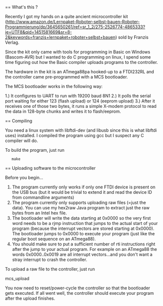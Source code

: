 == What's this ?

Recently I got my hands on a quite ancient microcontroller kit (http://www.amazon.de/Lernpaket-Roboter-selbst-bauen-Roboter-Programmierung/dp/3645650261/ref=sr_1_2/275-2526774-4865333?ie=UTF8&qid=1451581669&sr=8-2&keywords=franzis+lernpaket+roboter+selbst+bauen) sold by Franzis Verlag.

Since the kit only came with tools for programming in Basic on Windows (Bascom-AVR) but I wanted to do C programming on linux, I spend some time figuring out how the Basic compiler uploads programs to the controller.

The hardware in the kit is an ATmega88pa hooked-up to a FTDI232RL and the controller came pre-programmed with a MCS bootloader.

The MCS bootloader works in the following way:

1.) It configures to UART to run with 19200 baud 8N1
2.) It polls the serial port waiting for either 123 (flash upload) or 124 (eeprom upload) 
3.) After it receives one of those two bytes, it runs a simple X-modem protocol to read the data in 128-byte chunks and writes it to flash/eeprom.

== Compiling 

You need a linux system with libftdi-dev (and libusb since this is what libftdi uses) installed. I compiled the program using gcc but I suspect any C compiler will do.

To build the program, just run


````
   make   
````

== Uploading software to the microcontroller

Before you begin...

1. The program currently only works if only one FTDI device is present on the USB bus (but it would be trivial to extend it and read the device ID from commandline arguments) 
2. The program currently only supports uploading raw files (=just the data). You can use my hex2raw Java program to extract just the raw bytes from an Intel hex file.
3. The bootloader will write the data starting at 0x0000 so the very first word needs to be a rjmp instruction that jumps to the actual start of your program (because the interrupt vectors are stored starting at 0x0000). The bootloader
   jumps to 0x0000 to execute your program (just like the regular boot sequence on an ATmega88).
4. You should make sure to put a sufficient number of rti instructions right after the jump to your actual program. For example on an ATmega88 the words 0x0000..0x0019 are all interrupt vectors...and you don't want a stray interrupt to crash the controller.

To upload a raw file to the controller, just run

mcs_upload <raw file>

You now need to reset/power-cycle the controller so that the bootloader gets executed. If all went well, the controller should execute your program after the upload finishes.
